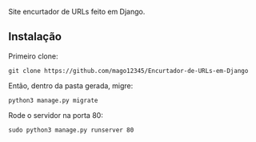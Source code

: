 Site encurtador de URLs feito em Django.

Instalação
----------
Primeiro clone:

``git clone https://github.com/mago12345/Encurtador-de-URLs-em-Django``

Então, dentro da pasta gerada, migre:

``python3 manage.py migrate``

Rode o servidor na porta 80:

``sudo python3 manage.py runserver 80``
